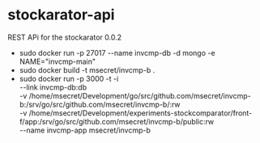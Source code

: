 stockarator-api
===============

REST APi for the stockarator
0.0.2

- sudo docker run  -p 27017 --name invcmp-db -d mongo -e\
NAME="invcmp-main"
- sudo docker build -t msecret/invcmp-b .
- sudo docker run -p 3000 -t -i \
 --link invcmp-db:db \
 -v /home/msecret/Development/go/src/github.com/msecret/invcmp-b:/srv/go/src/github.com/msecret/invcmp-b/:rw \
 -v /home/msecret/Development/experiments-stockcomparator/front-f/app:/srv/go/src/github.com/msecret/invcmp-b/public:rw \
 --name invcmp-app msecret/invcmp-b

